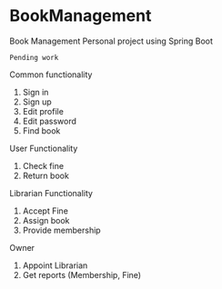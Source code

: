 # BookManagement
Book Management Personal project using Spring Boot

`Pending work`

Common functionality

1. Sign in
2. Sign up
3. Edit profile
4. Edit password
5. Find book


User Functionality
1. Check fine
2. Return book

Librarian Functionality

1. Accept Fine
2. Assign book
3. Provide membership

Owner
1. Appoint Librarian
2. Get reports (Membership, Fine)